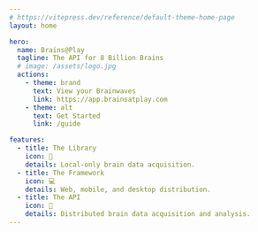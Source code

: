 ```yaml
---
# https://vitepress.dev/reference/default-theme-home-page
layout: home

hero:
  name: Brains@Play
  tagline: The API for 8 Billion Brains
  # image: /assets/logo.jpg
  actions:
    - theme: brand
      text: View your Brainwaves
      link: https://app.brainsatplay.com
    - theme: alt
      text: Get Started
      link: /guide

features:
  - title: The Library
    icon: 🧠
    details: Local-only brain data acquisition.
  - title: The Framework
    icon: 💻
    details: Web, mobile, and desktop distribution.
  - title: The API
    icon: 🔮
    details: Distributed brain data acquisition and analysis.
---
```

